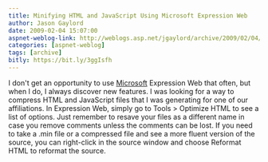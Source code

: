 ```yaml
---
title: Minifying HTML and JavaScript Using Microsoft Expression Web
author: Jason Gaylord
date: 2009-02-04 15:07:00
aspnet-weblog-link: http://weblogs.asp.net/jgaylord/archive/2009/02/04/minifying-html-and-javascript-using-microsoft-expression-web.aspx
categories: [aspnet-weblog]
tags: [archive]
bitly: https://bit.ly/3ggIsfh
---
```


I don't get an opportunity to use [Microsoft](http://microsoft.com/) Expression Web that often, but when I do, I always discover new features. I was looking for a way to compress HTML and JavaScript files that I was generating for one of our affiliations. In Expression Web, simply go to Tools > Optimize HTML to see a list of options. Just remember to resave your files as a different name in case you remove comments unless the comments can be lost. If you need to take a .min file or a compressed file and see a more fluent version of the source, you can right-click in the source window and choose Reformat HTML to reformat the source.